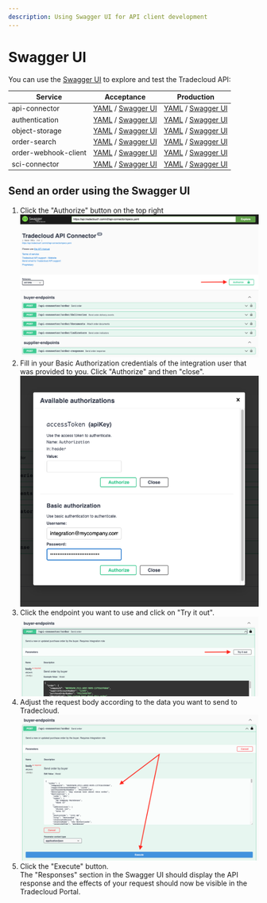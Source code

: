 ```yaml
---
description: Using Swagger UI for API client development
---
```


# Swagger UI

You can use the [Swagger UI](https://swagger.io/tools/swagger-ui/) to explore and test the Tradecloud API:

| Service | Acceptance | Production |
|---|---|---|
| api-connector | [YAML](https://api.accp.tradecloud1.com/v2/api-connector/specs.yaml) / [Swagger UI](https://swagger-ui.accp.tradecloud1.com/?url=https://api.accp.tradecloud1.com/v2/api-connector/specs.yaml) | [YAML](https://api.tradecloud1.com/v2/api-connector/specs.yaml) / [Swagger UI](https://swagger-ui.prod.tradecloud1.com/?url=https://api.tradecloud1.com/v2/api-connector/specs.yaml) |
| authentication | [YAML](https://api.accp.tradecloud1.com/v2/authentication/specs.yaml) / [Swagger UI](https://swagger-ui.accp.tradecloud1.com/?url=https://api.accp.tradecloud1.com/v2/authentication/specs.yaml) | [YAML](https://api.tradecloud1.com/v2/authentication/specs.yaml) / [Swagger UI](https://swagger-ui.prod.tradecloud1.com/?url=https://api.tradecloud1.com/v2/authentication/specs.yaml) |
| object-storage | [YAML](https://api.accp.tradecloud1.com/v2/object-storage/specs.yaml) / [Swagger UI](https://swagger-ui.accp.tradecloud1.com/?url=https://api.accp.tradecloud1.com/v2/object-storage/specs.yaml) | [YAML](https://api.tradecloud1.com/v2/object-storage/specs.yaml) / [Swagger UI](https://swagger-ui.prod.tradecloud1.com/?url=https://api.tradecloud1.com/v2/object-storage/specs.yaml) |
| order-search | [YAML](https://api.accp.tradecloud1.com/v2/order-search/specs.yaml) / [Swagger UI](https://swagger-ui.accp.tradecloud1.com/?url=https://api.accp.tradecloud1.com/v2/order-search/specs.yaml) | [YAML](https://api.tradecloud1.com/v2/order-search/specs.yaml) / [Swagger UI](https://swagger-ui.prod.tradecloud1.com/?url=https://api.tradecloud1.com/v2/order-search/specs.yaml) |
| order-webhook-client | [YAML](https://api.accp.tradecloud1.com/v2/order-webhook-client/specs.yaml) / [Swagger UI](https://swagger-ui.accp.tradecloud1.com/?url=https://api.accp.tradecloud1.com/v2/order-webhook-client/specs.yaml) | [YAML](https://api.tradecloud1.com/v2/order-webhook-client/specs.yaml) / [Swagger UI](https://swagger-ui.prod.tradecloud1.com/?url=https://api.tradecloud1.com/v2/order-webhook-client/specs.yaml) |
| sci-connector | [YAML](https://api.accp.tradecloud1.com/v2/sci-connector/specs.yaml) / [Swagger UI](https://swagger-ui.accp.tradecloud1.com/?url=https://api.accp.tradecloud1.com/v2/sci-connector/specs.yaml) | [YAML](https://api.tradecloud1.com/v2/sci-connector/specs.yaml) / [Swagger UI](https://swagger-ui.prod.tradecloud1.com/?url=https://api.tradecloud1.com/v2/sci-connector/specs.yaml) |


## Send an order using the Swagger UI

1. Click the "Authorize" button on the top right  
   ![](../../.gitbook/assets/swagger-ui/step1.png)
2. Fill in your Basic Authorization credentials of the integration user that was provided to you. Click "Authorize" and then "close".  
   ![](../../.gitbook/assets/swagger-ui/step2.png)
3. Click the endpoint you want to use and click on "Try it out".
   ![](../../.gitbook/assets/swagger-ui/step3.png)
4. Adjust the request body according to the data you want to send to Tradecloud.
   ![](../../.gitbook/assets/swagger-ui/step4.png)
5. Click the "Execute" button.  
   The "Responses" section in the Swagger UI should display the API response and the effects of your request should now be visible in the Tradecloud Portal.



